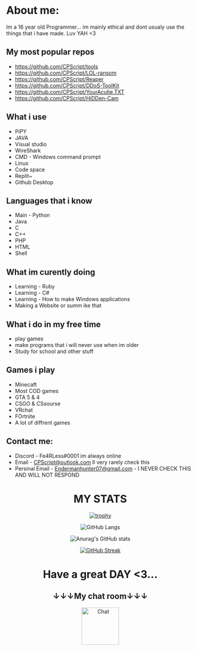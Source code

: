  


<div align="left">

# About me:
Im a 16 year old Programmer... im mainly ethical and dont usualy use the things that i have made.
Luv YAH <3
           

## My most popular repos

* https://github.com/CPScript/tools
* https://github.com/CPScript/LOL-ransom
* https://github.com/CPScript/Reaper
* https://github.com/CPScript/DDoS-ToolKit
* https://github.com/CPScript/YourAcutie.TXT
* https://github.com/CPScript/HiDDen-Cam           

## What i use
* PiPY 
* JAVA          
* Visual studio         
* WireShark          
* CMD - Windows command prompt          
* Linux          
* Code space
* Replit~
* Github Desktop
           
## Languages that i know
* Main - Python
* Java
* C
* C++
* PHP
* HTML
* Shell
           
## What im curently doing
* Learning - Ruby
* Learning - C#
* Learning - How to make Windows applications
* Making a Website or summ ike that
           
## What i do in my free time
* play games
* make programs that i will never use when im older
* Study for school and other stuff
           
           
## Games i play
* Minecaft
* Most COD games         
* GTA 5 & 4          
* CSGO & CSsourse          
* VRchat                    
* FOrtnite   
* A lot of diffrent games
           
           
## Contact me:
* Discord - Fe4RLess#0001  im always online         
* Email - CPScript@outlook.com  Il very rarely check this
* Persinal Email - Endermanhunter07@gmail.com - I NEVER CHECK THIS AND WILL NOT RESPOND          

           
           
           
           
           
           
           
           
           
<div align="center">



# MY STATS
           
[![trophy](https://github-profile-trophy.vercel.app/?username=CPScript)](https://github.com/CPScript/github-profile-trophy)
 
![GitHub Langs](https://github-readme-stats.vercel.app/api/top-langs/?username=CPScript&layout=compact&theme=blue-green)

![Anurag's GitHub stats](https://github-readme-stats.vercel.app/api?username=CPScript&show_icons=true&theme=synthwave)

[![GitHub Streak](https://github-readme-streak-stats.herokuapp.com?user=CPScript&theme=hacker&date_format=M%20j%5B%2C%20Y%5D)](https://git.io/streak-stats)

 
 
 
 

<div align="center">

# Have a great DAY <3... 
## ↓↓↓My chat room↓↓↓
 
<a href="https://organizations.minnit.chat/770249523178200/CoffeeChat" target="_blank"><img src="https://encrypted-tbn0.gstatic.com/images?q=tbn:ANd9GcQNyeE1WLMdrs2CC4dRi_i4gfCQahtjMsgn4g&usqp=CAU" alt="Chat" height="100" width="100"></a>
